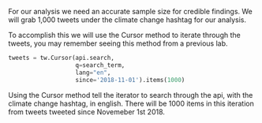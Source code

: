 <!--title={Grabbing 1000 Recent Tweets}-->

For our analysis we need an accurate sample size for credible findings. We will grab 1,000 tweets under the climate change hashtag for our analysis.

To accomplish this we will use the Cursor method to iterate through the tweets, you may remember seeing this method from a previous lab.

``` python
tweets = tw.Cursor(api.search,
                   q=search_term,
                   lang="en",
                   since='2018-11-01').items(1000)
```

Using the Cursor method tell the iterator to search through the api, with the climate change hashtag, in english. There will be 1000 items in this iteration from tweets tweeted since Novemeber 1st 2018.

